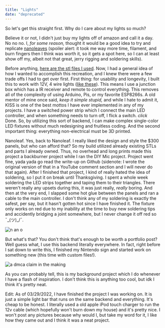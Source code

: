 ```yaml
---
title: "Lights"
date: "deprecated"
---
```


So let's get this straight first. Why do I care about my lights so much?

Believe it or not, I didn't just buy my lights off of amazon and call it a day. No no no. I, <i>for some reason,</i> thought it would be a good idea to try and replicate <a href="https://nanoleaf.me/en-US/">nanoleaves</a> (spoiler alert: it took me way more time, filament, and burn fingers then I think was worth it, so it gets a spot here, so I can at least show off my, albeit not that great, jerry rigging and soldering skills).

Before anything, <a href="https://www.thingiverse.com/thing:4686921">here are the stl files I used</a>. Now, I had a general idea of how I wanted to accomplish this recreation, and I knew there were a few trade offs I had to get over first. First thing: for usability and longevity, I built this to work with 12V, 4 wire lights (<a href="https://www.amazon.com/Daybetter-Lights-Control-Bedroom-Changing/dp/B08JSFH1G6">like these</a>). This means I use a junction box which has a IR receiver and remote to control everything. This removes all of the complexity of using Arduino, Pis, or my favorite ESP8266s. A old mentor of mine once said, <i>keep it simple stupid,</i> and while I hate to admit it, KISS is one of the best mottos I have ever implemented in any of my projects. I have a switched power strip which I connect the main LED controller, and when something needs to turn off, I flick a switch. *click* Done. So, by utilizing this sort of backend, I can make complex single-color LED fixtures without much redesigning and fruitless coding. And the second important thing: everything non-electrical must be 3D printed.

Nanoleaf. Yes, back to Nanoleaf. I really liked the design and style the $300 panels, but who can afford that? So my build utilized already existing STLs and parts I already owned. Thus, no overhead and long prints made this project a backburner project while I ran the DIY Mic project. Project went fine, yada yada go read the write-up on Github (sidenote: I wrote the original version of that in a YouTube comment section and I will never do that again). After I finished that project, I kind of really hated the idea of soldering, so I put it on break until Thanksgiving. I spent a whole week soldering the LED strips together and taping them to their triangles. There weren't really any upsets during this, it was just really, <i>really</i> boring. And then at the very end, I slapped some hot glue between the panels and ran a cable to the main controller. I don't think any of my soldering is exactly the safest, per say, but it hasn't gotten hot since I have finished it. The fixture only works on red due to my inability at the time to buy new soldering tips and accidently bridging a joint somewhere, but I never change it off red so ¯\_(ツ)_/¯.

<img src="https://i.imgur.com/OTyI22f.jpg" alt="n an o" />

But what's that? You don't think that's enough to be worth a portfolio post? Well guess what, I use this backend literally everywhere. In fact, right before I sat down to write this, I finished my Nintendo sign and started work on something new (this time with custom files!).

<img src="https://i.imgur.com/3nsyONY.jpg" alt="a dmca claim in the making" />

As you can probably tell, this is my background project which I do whenever I have a flash of inspiration. I don't think this is anything too cool, but idk I think it's pretty neat.

Edit: As of 03/29/2022, I have finished the project I was working on. It is just a simple light bar that runs on the same backend and everything. It's cheap to be honest. I literally used a old apple iPod touch charger to run the 12v cable (which hopefully won't burn down my house) and it's pretty nice. I won't post any pictures because why would I, but take my word for it, I like how they came out and I think it was a neat project.</Fade>